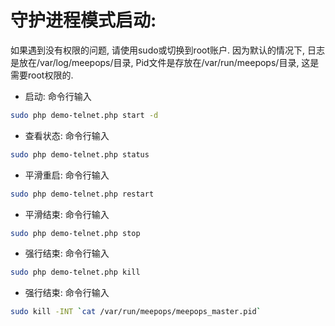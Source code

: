 # 守护进程模式启动:
如果遇到没有权限的问题, 请使用sudo或切换到root账户. 因为默认的情况下, 日志是放在/var/log/meepops/目录, Pid文件是存放在/var/run/meepops/目录, 这是需要root权限的.

- 启动: 命令行输入
```bash
sudo php demo-telnet.php start -d
```
- 查看状态: 命令行输入
```bash
sudo php demo-telnet.php status
```
- 平滑重启: 命令行输入
```bash
sudo php demo-telnet.php restart
```
- 平滑结束: 命令行输入
```bash
sudo php demo-telnet.php stop
```
- 强行结束: 命令行输入
```bash
sudo php demo-telnet.php kill
```
- 强行结束: 命令行输入
```bash
sudo kill -INT `cat /var/run/meepops/meepops_master.pid`
```